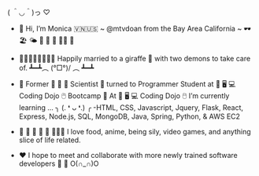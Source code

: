 
( ＾◡＾)っ ♡

- 👋 Hi, I’m Monica 🇻🇳🇺🇸 ~ @mtvdoan from the Bay Area California ~ 🕶 🏖 🌤 🧋 🍱 🍔 🤙🏼 🍜

- 🧑🏼👩🏻👧🏻👦🏻 Happily married to a giraffe 🦒 with two demons to take care of. 
  ┻━┻︵ \(°□°)/ ︵ ┻━┻

- 👀 Former 🧫 🧪 🐁 Scientist 🔬 turned to Programmer Student at 💾 🖥️ 💻 Coding Dojo 🖱️ Bootcamp 🥷
  At 💾 🖥️ 💻 Coding Dojo 🖱️ I’m currently learning ... ╮ (. ❛ ᴗ ❛.) ╭
    -HTML, CSS, Javascript, Jquery, Flask, React, Express, Node.js, SQL, MongoDB, Java, Spring, Python, & AWS EC2
    
- 🍘 🍙 🍛 🥘 🍜 🍲🍝🍚 I love food, anime, being sily, video games, and anything slice of life related.
     
- ❤️ I hope to meet and collaborate with more newly trained software developers 🥰 🤗  O(∩_∩)O
